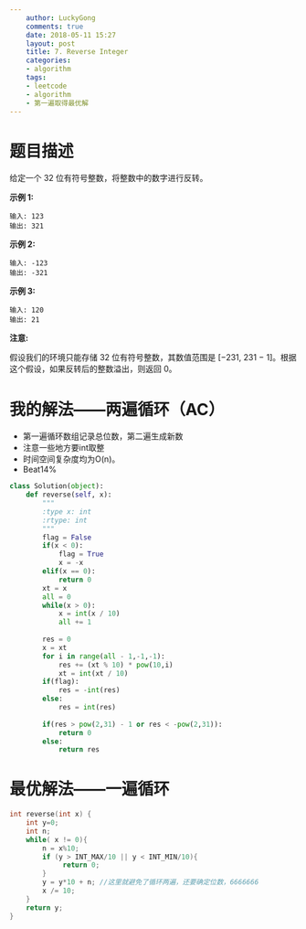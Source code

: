 ```yaml
---
    author: LuckyGong
    comments: true
    date: 2018-05-11 15:27
    layout: post
    title: 7. Reverse Integer
    categories:
    - algorithm
    tags:
    - leetcode
    - algorithm
    - 第一遍取得最优解
---
```


# 题目描述

给定一个 32 位有符号整数，将整数中的数字进行反转。

**示例 1:**

```
输入: 123
输出: 321
```

 **示例 2:**

```
输入: -123
输出: -321
```

**示例 3:**

```
输入: 120
输出: 21
```

**注意:**

假设我们的环境只能存储 32 位有符号整数，其数值范围是 [−231,  231 − 1]。根据这个假设，如果反转后的整数溢出，则返回 0。

# 我的解法——两遍循环（AC）

- 第一遍循环数组记录总位数，第二遍生成新数
- 注意一些地方要int取整
- 时间空间复杂度均为O(n)。
- Beat14%

```python
class Solution(object):
    def reverse(self, x):
        """
        :type x: int
        :rtype: int
        """
        flag = False
        if(x < 0):
            flag = True
            x = -x
        elif(x == 0):
            return 0
        xt = x
        all = 0
        while(x > 0):
            x = int(x / 10)
            all += 1
        
        res = 0
        x = xt
        for i in range(all - 1,-1,-1):
            res += (xt % 10) * pow(10,i)
            xt = int(xt / 10)
        if(flag):
            res = -int(res)
        else:
            res = int(res)
        
        if(res > pow(2,31) - 1 or res < -pow(2,31)):
            return 0
        else:
            return res
```

# 最优解法——一遍循环

```c++
int reverse(int x) {
    int y=0;
    int n;
    while( x != 0){
        n = x%10;
        if (y > INT_MAX/10 || y < INT_MIN/10){
             return 0;
        }
        y = y*10 + n; //这里就避免了循环两遍，还要确定位数，6666666
        x /= 10;
    }
    return y;
}
```

